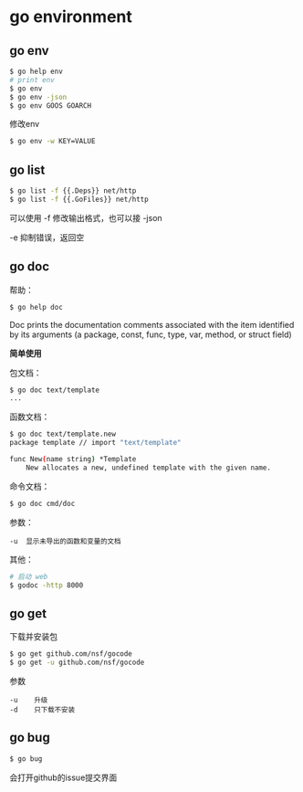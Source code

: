 # go environment


## go env

```sh
$ go help env
# print env
$ go env
$ go env -json
$ go env GOOS GOARCH
```

修改env

```sh
$ go env -w KEY=VALUE
```


## go list


```sh
$ go list -f {{.Deps}} net/http
$ go list -f {{.GoFiles}} net/http
```

可以使用 -f 修改输出格式，也可以接 -json

-e 抑制错误，返回空


## go doc


帮助：

```sh
$ go help doc
```

Doc prints the documentation comments associated with the item identified by its
arguments (a package, const, func, type, var, method, or struct field)


**简单使用**


包文档：

```sh
$ go doc text/template
...
```

函数文档：

```sh
$ go doc text/template.new
package template // import "text/template"

func New(name string) *Template
    New allocates a new, undefined template with the given name.
```

命令文档：

```sh
$ go doc cmd/doc
```

参数：

```
-u  显示未导出的函数和变量的文档
```


其他：

```sh
# 启动 web
$ godoc -http 8000
```


## go get

下载并安装包

```sh
$ go get github.com/nsf/gocode
$ go get -u github.com/nsf/gocode
```

参数

```
-u    升级
-d    只下载不安装

```

## go bug

```sh
$ go bug
```

会打开github的issue提交界面
